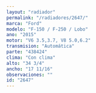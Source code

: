 ```yaml
---
layout: "radiador"
permalink: "/radiadores/2647/"
marca: "Ford"
modelo: "F-150 / F-250 / Lobo"
ano: "2015"
motor: "V6 3.5,3.7, V8 5.0,6.2"
transmision: "Automática"
parte: "438424"
clima: "Con clima"
alto: "34 3/4"
ancho: "17 11/16"
observaciones: ""
id: "2647"
---
```


